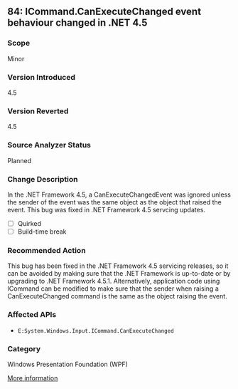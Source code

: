 ## 84: ICommand.CanExecuteChanged event behaviour changed in .NET 4.5

### Scope
Minor

### Version Introduced
4.5

### Version Reverted
4.5

### Source Analyzer Status
Planned

### Change Description
In the .NET Framework 4.5, a CanExecuteChangedEvent was ignored unless the sender of the event was the same object as the object that raised the event. This bug was fixed in .NET Framework 4.5 servcing updates.

- [ ] Quirked
- [ ] Build-time break

### Recommended Action
This bug has been fixed in the .NET Framework 4.5 servicing releases, so it can be avoided by making sure that the .NET Framework is up-to-date or by upgrading to .NET Framework 4.5.1. Alternatively, application code using ICommand can be modified to make sure that the sender when raising a CanExecuteChanged command is the same as the object raising the event.

### Affected APIs
* `E:System.Windows.Input.ICommand.CanExecuteChanged`

### Category
Windows Presentation Foundation (WPF)

[More information](http://connect.microsoft.com/VisualStudio/feedback/details/751429/wpf-icommand-canexecutechanged-behaviour-change-in-net-4-5)
